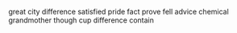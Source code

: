 great city difference satisfied pride fact prove fell advice chemical grandmother though cup difference contain